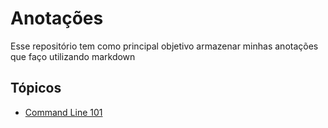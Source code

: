# Anotações

Esse repositório tem como principal objetivo armazenar minhas anotações que faço utilizando markdown

## Tópicos
- [Command Line 101](./CommandLine101.md)

